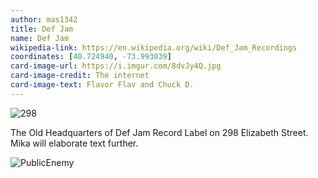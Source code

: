 ```yaml
---
author: mas1342
title: Def Jam
name: Def Jam
wikipedia-link: https://en.wikipedia.org/wiki/Def_Jam_Recordings
coordinates: [40.724940, -73.993039]
card-image-url: https://i.imgur.com/8dvJy4Q.jpg
card-image-credit: The internet
card-image-text: Flavor Flav and Chuck D.
---
```


![298](https://i.imgur.com/jUyqao4.jpg)

The Old Headquarters of Def Jam Record Label on 298 Elizabeth Street. Mika will elaborate text further.

![PublicEnemy](https://i.imgur.com/8dvJy4Q.jpg)    
